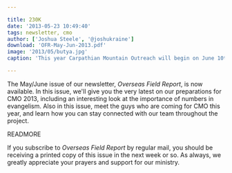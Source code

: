 ```yaml
---

title: 230K
date: '2013-05-23 10:49:40'
tags: newsletter, cmo
author: ['Joshua Steele', '@joshukraine']
download: 'OFR-May-Jun-2013.pdf'
image: '2013/05/butya.jpg'
caption: 'This year Carpathian Mountain Outreach will begin on June 10th. Today, we’re placing an order for 230,000 tracts which will be distributed throughout Western Ukraine in the coming months.'

---
```


The May/June issue of our newsletter, *Overseas Field Report*, is now available. In this issue, we'll give you the very latest on our preparations for CMO 2013, including an interesting look at the importance of numbers in evangelism. Also in this issue, meet the guys who are coming for CMO this year, and learn how you can stay connected with our team throughout the project.

READMORE

If you subscribe to *Overseas Field Report* by regular mail, you should be receiving a printed copy of this issue in the next week or so. As always, we greatly appreciate your prayers and support for our ministry.
